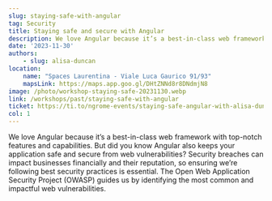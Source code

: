 ```yaml
---
slug: staying-safe-with-angular
tag: Security
title: Staying safe and secure with Angular
description: We love Angular because it’s a best-in-class web framework with top-notch features and capabilities. But did you know Angular also keeps your application safe and secure from web vulnerabilities? Security breaches can impact businesses financially and their reputation, so ensuring we’re following best security practices is essential. The Open Web Application Security Project (OWASP) guides us by identifying the most common and impactful web vulnerabilities.
date: '2023-11-30'
authors: 
    - slug: alisa-duncan
location: 
    name: "Spaces Laurentina - Viale Luca Gaurico 91/93"
    mapsLink: https://maps.app.goo.gl/DHtZNNd8r8DNdmjN8
image: /photo/workshop-staying-safe-20231130.webp
link: /workshops/past/staying-safe-with-angular
ticket: https://ti.to/ngrome-events/staying-safe-angular-with-alisa-duncan
col: 1
---
```


We love Angular because it’s a best-in-class web framework with top-notch features and capabilities. But did you know Angular also keeps your application safe and secure from web vulnerabilities? Security breaches can impact businesses financially and their reputation, so ensuring we’re following best security practices is essential. The Open Web Application Security Project (OWASP) guides us by identifying the most common and impactful web vulnerabilities.